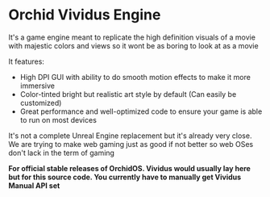 # Orchid Vividus Engine

It's a game engine meant to replicate the high definition visuals of a movie with majestic colors and views so it wont be as boring to look at as a movie

It features:
- High DPI GUI with ability to do smooth motion effects to make it more immersive
- Color-tinted bright but realistic art style by default (Can easily be customized)
- Great performance and well-optimized code to ensure your game is able to run on most devices

It's not a complete Unreal Engine replacement but it's already very close. We are trying to make web gaming just as good if not better so web OSes don't lack in the term of gaming

**For official stable releases of OrchidOS. Vividus would usually lay here but for this source code. You currently have to manually get Vividus Manual API set**
